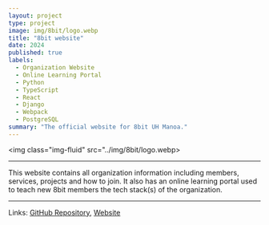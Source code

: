 ```yaml
---
layout: project
type: project
image: img/8bit/logo.webp
title: "8bit website"
date: 2024
published: true
labels:
  - Organization Website
  - Online Learning Portal
  - Python
  - TypeScript
  - React
  - Django
  - Webpack
  - PostgreSQL
summary: "The official website for 8bit UH Manoa."
---
```


<img class="img-fluid" src="../img/8bit/logo.webp>
<hr> 

This website contains all organization information including members, services, projects and how to join. It also has an online learning portal used to teach new 8bit members the tech stack(s) of the organization.

<hr>
Links: <a target="_blank" href="https://github.com/8bitUHM/8bit-site">GitHub Repository</a>, <a target="_blank" href="https://8bituhm.org/">Website</a>

